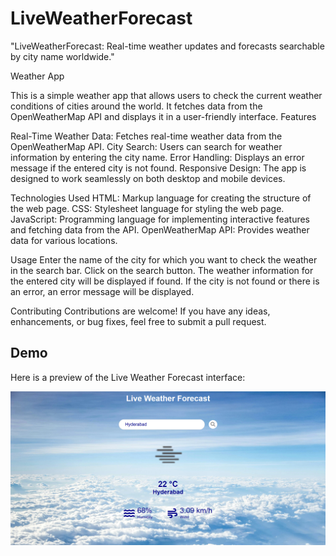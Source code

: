 # LiveWeatherForecast
"LiveWeatherForecast: Real-time weather updates and forecasts searchable by city name worldwide."

Weather App

This is a simple weather app that allows users to check the current weather conditions of cities around the world. It fetches data from the OpenWeatherMap API and displays it in a user-friendly interface.
Features

Real-Time Weather Data: Fetches real-time weather data from the OpenWeatherMap API.
City Search: Users can search for weather information by entering the city name.
Error Handling: Displays an error message if the entered city is not found.
Responsive Design: The app is designed to work seamlessly on both desktop and mobile devices.

Technologies Used
HTML: Markup language for creating the structure of the web page.
CSS: Stylesheet language for styling the web page.
JavaScript: Programming language for implementing interactive features and fetching data from the API.
OpenWeatherMap API: Provides weather data for various locations.

Usage
Enter the name of the city for which you want to check the weather in the search bar.
Click on the search button.
The weather information for the entered city will be displayed if found.
If the city is not found or there is an error, an error message will be displayed.

Contributing
Contributions are welcome! If you have any ideas, enhancements, or bug fixes, feel free to submit a pull request.

## Demo
Here is a preview of the Live Weather Forecast interface:

![Weather Demo](Demo.png)
